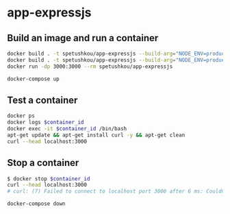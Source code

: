 # app-expressjs

## Build an image and run a container

```bash
docker build . -t spetushkou/app-expressjs --build-arg="NODE_ENV=production"
docker build . -t spetushkou/app-expressjs --build-arg="NODE_ENV=production" --progress=plain --no-cache # DEBUG
docker run -dp 3000:3000 --rm spetushkou/app-expressjs

docker-compose up
```

## Test a container

```bash
docker ps
docker logs $container_id
docker exec -it $container_id /bin/bash
apt-get update && apt-get install curl -y && apt-get clean
curl --head localhost:3000
```

## Stop a container

```bash
$ docker stop $container_id
curl --head localhost:3000
# curl: (7) Failed to connect to localhost port 3000 after 6 ms: Couldn't connect to server

docker-compose down
```
